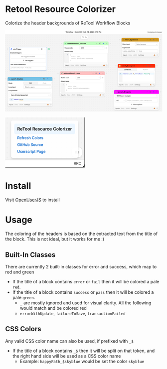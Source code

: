# Retool Resource Colorizer

Colorize the header backgrounds of ReTool Workflow Blocks

![Screenshot of resource blocks with custom colors](https://github.com/khill-fbmc/retool-resource-colorizer/blob/main/screenshot.png?raw=true)

![Screenshot of menu](https://github.com/khill-fbmc/retool-resource-colorizer/blob/main/menu.png?raw=true)

# Install

Visit [OpenUserJS](https://openuserjs.org/scripts/khill-fbmc/ReTool_Resource_Colorizer) to install

# Usage

The coloring of the headers is based on the extracted text from the title of the block. This is not ideal, but it works for me :)

## Built-In Classes

There are currently 2 built-in classes for error and success, which map to red and green

- If the title of a block contains `error` or `fail` then it will be colored a pale `red`.
- If the title of a block contains `success` or `pass` then it will be colored a pale `green`.
  - `_` are mostly ignored and used for visual clarity. All the following would match and be colored red
  - `errorWithUpdate`, `failureToSave`, `transactionFailed`

## CSS Colors

Any valid CSS color name can also be used, if prefixed with `_$`

- If the title of a block contains `_$` then it will be split on that token, and the right hand side will be used as a CSS color name
  - Example: `happyPath_$skyblue` would be set the color `skyblue`
